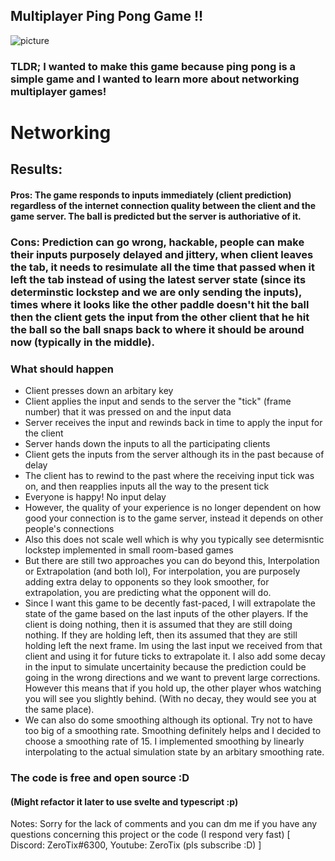 ## Multiplayer Ping Pong Game !!
![picture](https://media.discordapp.net/attachments/834833750948970506/836070039831576586/unknown.png)
### TLDR; I wanted to make this game because ping pong is a simple game and I wanted to learn more about networking multiplayer games!
# Networking
## Results: 
#### Pros: The game responds to inputs immediately (client prediction) regardless of the internet connection quality between the client and the game server. The ball is predicted but the server is authoriative of it. 
### Cons: Prediction can go wrong, hackable, people can make their inputs purposely delayed and jittery, when client leaves the tab, it needs to resimulate all the time that passed when it left the tab instead of using the latest server state (since its determinstic lockstep and we are only sending the inputs), times where it looks like the other paddle doesn't hit the ball then the client gets the input from the other client that he hit the ball so the ball snaps back to where it should be around now (typically in the middle).
### What should happen
- Client presses down an arbitary key
- Client applies the input and sends to the server the "tick" (frame number) that it was pressed on and the input data
- Server receives the input and rewinds back in time to apply the input for the client
- Server hands down the inputs to all the participating clients 
- Client gets the inputs from the server although its in the past because of delay
- The client has to rewind to the past where the receiving input tick was on, and then reapplies inputs all the way to the present tick
- Everyone is happy! No input delay
- However, the quality of your experience is no longer dependent on how good your connection is to the game server, instead it depends on other people's connections
- Also this does not scale well which is why you typically see determisntic lockstep implemented in small room-based games
- But there are still two approaches you can do beyond this, Interpolation or Extrapolation (and both lol), For interpolation, you are purposely adding extra delay to opponents so they look smoother, for extrapolation, you are predicting what the opponent will do.
- Since I want this game to be decently fast-paced, I will extrapolate the state of the game based on the last inputs of the other players. If the client is doing nothing, then it is assumed that they are still doing nothing. If they are holding left, then its assumed that they are still holding left the next frame. Im using the last input we received from that client and using it for future ticks to extrapolate it. I also add some decay in the input to simulate uncertainity because the prediction could be going in the wrong directions and we want to prevent large corrections. However this means that if you hold up, the other player whos watching you will see you slightly behind. (With no decay, they would see you at the same place).
- We can also do some smoothing although its optional. Try not to have too big of a smoothing rate. Smoothing definitely helps and I decided to choose a smoothing rate of 15. I implemented smoothing by linearly interpolating to the actual simulation state by an arbitary smoothing rate. 

### The code is free and open source :D
#### (Might refactor it later to use svelte and typescript :p)
Notes: Sorry for the lack of comments and you can dm me if you have any questions concerning this project or the code (I respond very fast) [ Discord: ZeroTix#6300, Youtube: ZeroTix (pls subscribe :D) ]